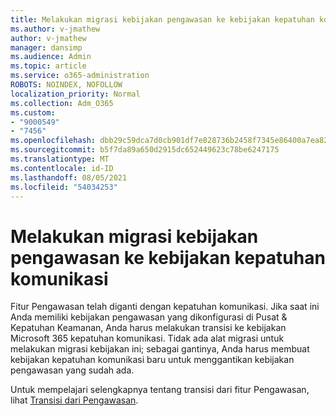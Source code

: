 ```yaml
---
title: Melakukan migrasi kebijakan pengawasan ke kebijakan kepatuhan komunikasi
ms.author: v-jmathew
author: v-jmathew
manager: dansimp
ms.audience: Admin
ms.topic: article
ms.service: o365-administration
ROBOTS: NOINDEX, NOFOLLOW
localization_priority: Normal
ms.collection: Adm_O365
ms.custom:
- "9000549"
- "7456"
ms.openlocfilehash: dbb29c59dca7d0cb901df7e828736b2458f7345e86400a7ea823cf654cd0891e
ms.sourcegitcommit: b5f7da89a650d2915dc652449623c78be6247175
ms.translationtype: MT
ms.contentlocale: id-ID
ms.lasthandoff: 08/05/2021
ms.locfileid: "54034253"
---
```

# <a name="migrate-supervision-policies-to-communication-compliance-policies"></a>Melakukan migrasi kebijakan pengawasan ke kebijakan kepatuhan komunikasi

Fitur Pengawasan telah diganti dengan kepatuhan komunikasi. Jika saat ini Anda memiliki kebijakan pengawasan yang dikonfigurasi di Pusat & Kepatuhan Keamanan, Anda harus melakukan transisi ke kebijakan Microsoft 365 kepatuhan komunikasi. Tidak ada alat migrasi untuk melakukan migrasi kebijakan ini; sebagai gantinya, Anda harus membuat kebijakan kepatuhan komunikasi baru untuk menggantikan kebijakan pengawasan yang sudah ada.

Untuk mempelajari selengkapnya tentang transisi dari fitur Pengawasan, lihat [Transisi dari Pengawasan](https://go.microsoft.com/fwlink/?linkid=2128750).
